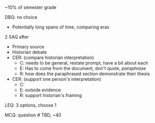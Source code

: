 ~10% of semester grade



DBQ: no choice
- Potentially long spans of time, comparing eras

2 SAQ after
- Primary source
- Historian debate
- CER: (compare historian interpretation)
	- C: needs to be general, restate prompt, have a bit about each 
	- E: Has to come from the document, don't quote, _paraphrase_
	- R: how does the paraphrased section demonstrate their thesis
- CER: (support one person's interpretation)
	- C:
	- E: outside evidence
	- R: support historian's framing

LEQ: 3 options, choose 1

MCQ: question # TBD, ~40





